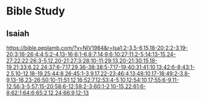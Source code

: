 # Bible Study

## Isaiah

<https://bible.peplamb.com/?v=NIV1984&r=Isa1:2-3,5-6,15,18-20;2:2-3,19-20;3:16-26;4:4;5:2-4,13-16;6:1-6,8;7:14;9:6;10:27;11:2-5;14:13-15,24-27;22:22;26:3-5,12,20-21;27:3;28:10-11;29:13,20-21;30:15,18-19,21;33:6,22,24;37:6-7,17,29,36-38;38:5-7,17-19;40:31;41:10,13;42:6-8;43:1-2,5,10-12,18-19,25;44:8,26;45:1-3,9,17,22-23;46:4,13;48:10,17-18;49:2-3,8-9,13-16,23-26;50:10-11;51:12,16;52:7,12;53:4-5,10,12;54:10,17;55:6-9,11-12;56:3-5;57:15-20;58:6-12;59:2-3;60:1-2,10-15,22;61:6-8;62:1;64:6;65:2,12,24;66:9,12-13>

